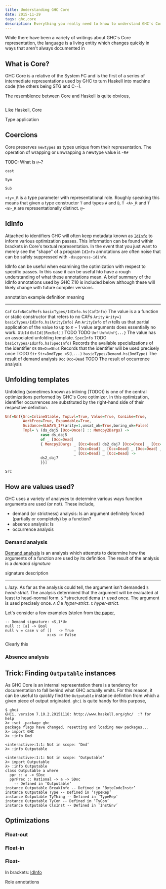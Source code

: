 ```yaml
---
title: Understanding GHC Core
date: 2015-11-29
tags: ghc,core
description: Everything you really need to know to understand GHC's Core
---
```


While there have been a variety of writings about GHC's Core representation, the
language is a living entity which changes quickly in ways that aren't always
documented in

## What is Core?

GHC Core is a relative of the System FC and is the first of a series of
intermediate representations used by GHC to turn Haskell into machine code (the
others being STG and C--).

The resemblence between Core and Haskell is quite obvious,

```haskell

```

Like Haskell, Core

Type application

## Coercions

Core preserves `newtypes` as types unique from their representation. The operation of wrapping or unwrapping a newtype value is
`~R#`

TODO: What is `@~`?

`cast`

`Sym`

`Sub`

`<ty>_R` is a type parameter with representational role. Roughly speaking this means that given a type constructor `T` and types `A` and `B`, `T <A>_R` and `T <B>_R` are representationally distinct.
`@~`


## IdInfo

Attached to identifiers GHC will often keep metadata known as [`IdInfo`][IdInfo] to
inform various optimization passes. This information can be found within
brackets in Core's textual representation. In the event that you just want to
merely see the "shape" of a program `IdInfo` annotations are often noise that
can be safely suppressed with `-dsuppress-idinfo`.

IdInfo can be useful when examining the optimization with respect to specific
passes. In this case it can be useful hto have a rough understanding of what
these annotations mean. A brief summary of the IdInfo annotations used by GHC
7.10 is included below although these will likely change with future compiler
versions.

annotation          example                 definition                         meaning
------------        ------------------      --------------------------------   --------------------
`Caf`               `Caf=NoCafRefs`         `basicTypes/IdInfo.hs(CafInfo)`    The value is a a function or static constructor that refers to no CAFs
`Arity`             `Arity=1`               `basicTypes/IdInfo.hs(ArityInfo)`  An `ArityInfo` of $n$ tells us that partial application of the value to up to $n-1$ value arguments does essentially no work.
`GlbId`             `GblId[[RecSel]]`       TODO                               TODO
`Unf`               `Unf=Unf{...}`                                             The value has an associated unfolding template.
`SpecInfo`          TODO                    `basicTypes/IdInfo.hs(SpecInfo)`   Records the available specializations of the identifier
`OS`                `OS=OneShot`                                               Records that the identifier will be used precisely once TODO
`Str`               `Str=DmdType <S(L...)`  `basicTypes/Demand.hs(DmdType)`    The result of demand analysis
`Occ`               `Occ=Dead`              TODO                               The result of occurrence analysis

## Unfolding templates

Unfolding (sometimes known as inlining (TODO)) is one of the central
optimizations performed by GHC's Core optimizer. In this optimization, identifier occurrences are substituted by the
right-hand side of their respective definition.
```haskell
Unf=Unf{Src=InlineStable, TopLvl=True, Value=True, ConLike=True,
        WorkFree=True, Expandable=True,
        Guidance=ALWAYS_IF(arity=1,unsat_ok=True,boring_ok=False)
        Tmpl= \ (ds_daj5 [Occ=Once!] :: Memcpy2Dargs) ->
                case ds_daj5
                of _ [Occ=Dead]
                { Memcpy2Dargs _ [Occ=Dead] ds2_daj7 [Occ=Once] _ [Occ=Dead]
                               _ [Occ=Dead] _ [Occ=Dead] _ [Occ=Dead] _ [Occ=Dead] _ [Occ=Dead]
                               _ [Occ=Dead] _ [Occ=Dead] ->
                ds2_daj7
                }}]
```

`Src`

## How are values used?

GHC uses a variety of analyses to determine various ways function arguments are used (or not). These include,

  * demand (or strictness) analysis: Is an argument definitely forced (partially or completely) by a function?
  * absence analysis: Is
  * occurrence analysis

### Demand analysis

[Demand analysis][DemandPaper] is an analysis which attempts to determine how
the arguments of a function are used by its definition. The result of the
analysis is a *demand signature*

signature      description
-----------    --------------------
`L`            *lazy*. As far as the analysis could tell, the argument isn't demanded
`S`            *head-strict*. The analysis determined that the argument will be evaluated at least to head-normal form.
`S`            *structured dema
`1*`           *used once*. The argument is used precisely once.
`A`            *C*
`B`            *hyper-strict*.
`C`            *hyper-strict*.

Let's consider a few examples (stolen from [the paper][DemandPaper],
```
-- Demand signature: <S,1*U>
null :: [a] -> Bool
null v = case v of []   -> True
                   x:xs -> False
```
Clearly this


### Absence analysis


## Trick: Finding `Outputable` instances
As GHC Core is an internal representation there is a tendency for
documentation to fall behind what GHC actually emits. For this reason, it can be
useful to quickly find the `Outputable` instance defintion from which a given
piece of output originated. `ghci` is quite handy for this purpose,
```
$ ghci
GHCi, version 7.10.2.20151118: http://www.haskell.org/ghc/  :? for help
λ> :set -package ghc
package flags have changed, resetting and loading new packages...
λ> import GHC
λ> :info Dmd

<interactive>:1:1: Not in scope: ‘Dmd’
λ> :info Outputable

<interactive>:1:1: Not in scope: ‘Outputable’
λ> import Outputable
λ> :info Outputable
class Outputable a where
  ppr :: a -> SDoc
  pprPrec :: Rational -> a -> SDoc
    -- Defined in ‘Outputable’
instance Outputable BreakInfo -- Defined in ‘ByteCodeInstr’
instance Outputable Type -- Defined in ‘TypeRep’
instance Outputable TyThing -- Defined in ‘TypeRep’
instance Outputable TyCon -- Defined in ‘TyCon’
instance Outputable ClsInst -- Defined in ‘InstEnv’
```


[Demand]: https://ghc.haskell.org/trac/ghc/wiki/Commentary/Compiler/Demand
[DemandPaper]: http://research.microsoft.com/en-us/um/people/simonpj/papers/demand-anal/demand.ps
[CPR]: http://research.microsoft.com/en-us/um/people/simonpj/Papers/cpr/index.htm

## Optimizations
### Float-out
### Float-in
### Float-

[IdInfo]: https://git.haskell.org/ghc.git/blob/a6f0f5ab45b2643b561e0a0a54a4f14745ab2152:/compiler/basicTypes/IdInfo.hs#l144

In brackets: [IdInfo][]


Role annotations



[paper]: http://www.haskell.org/ghc/docs/6.10.4/html/ext-core/core.pdf
[stackoverflow]: http://stackoverflow.com/questions/6121146/reading-ghc-core
[tekmo]: http://www.haskellforall.com/2012/10/hello-core.html
[ghc-core]: http://hackage.haskell.org/package/ghc-core
[ghc-core-html]: http://hackage.haskell.org/package/ghc-core-html
